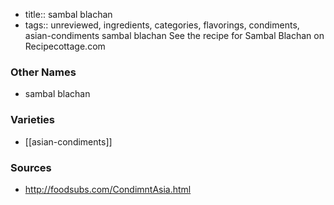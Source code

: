 - title:: sambal blachan
- tags:: unreviewed, ingredients, categories, flavorings, condiments, asian-condiments
sambal blachan See the recipe for Sambal Blachan on Recipecottage.com

### Other Names

* sambal blachan

### Varieties

* [[asian-condiments]]

### Sources
* http://foodsubs.com/CondimntAsia.html
